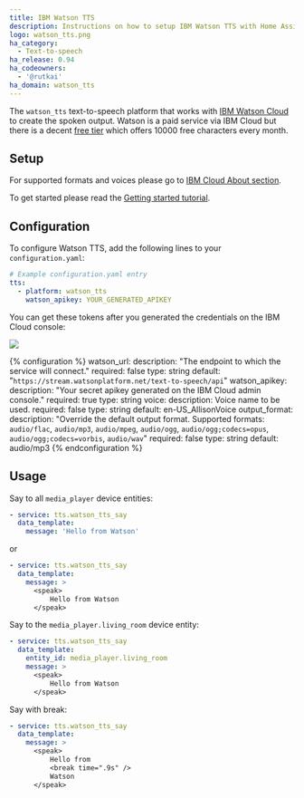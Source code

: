 ```yaml
---
title: IBM Watson TTS
description: Instructions on how to setup IBM Watson TTS with Home Assistant.
logo: watson_tts.png
ha_category:
  - Text-to-speech
ha_release: 0.94
ha_codeowners:
  - '@rutkai'
ha_domain: watson_tts
---
```


The `watson_tts` text-to-speech platform that works with [IBM Watson Cloud](https://www.ibm.com/watson/services/text-to-speech/) to create the spoken output.
Watson is a paid service via IBM Cloud but there is a decent [free tier](https://www.ibm.com/cloud/watson-text-to-speech/pricing) which offers 10000 free characters every month.

## Setup

For supported formats and voices please go to [IBM Cloud About section](https://cloud.ibm.com/docs/services/text-to-speech?topic=text-to-speech-about#about).

To get started please read the [Getting started tutorial](https://cloud.ibm.com/docs/services/text-to-speech?topic=text-to-speech-gettingStarted#gettingStarted).

## Configuration

To configure Watson TTS, add the following lines to your `configuration.yaml`:

```yaml
# Example configuration.yaml entry
tts:
  - platform: watson_tts
    watson_apikey: YOUR_GENERATED_APIKEY
```

You can get these tokens after you generated the credentials on the IBM Cloud console:

<p class='img'>
  <img src='{{site_root}}/images/screenshots/watson_tts_screen.png' />
</p>

{% configuration %}
watson_url:
  description: "The endpoint to which the service will connect."
  required: false
  type: string
  default: "`https://stream.watsonplatform.net/text-to-speech/api`"
watson_apikey:
  description: "Your secret apikey generated on the IBM Cloud admin console."
  required: true
  type: string
voice:
  description: Voice name to be used.
  required: false
  type: string
  default: en-US_AllisonVoice
output_format:
  description: "Override the default output format. Supported formats: `audio/flac`, `audio/mp3`, `audio/mpeg`, `audio/ogg`, `audio/ogg;codecs=opus`, `audio/ogg;codecs=vorbis`, `audio/wav`"
  required: false
  type: string
  default: audio/mp3
{% endconfiguration %}

## Usage

Say to all `media_player` device entities:

```yaml
- service: tts.watson_tts_say
  data_template:
    message: 'Hello from Watson'
```

or

```yaml
- service: tts.watson_tts_say
  data_template:
    message: >
      <speak>
          Hello from Watson
      </speak>
```

Say to the `media_player.living_room` device entity:

```yaml
- service: tts.watson_tts_say
  data_template:
    entity_id: media_player.living_room
    message: >
      <speak>
          Hello from Watson
      </speak>
```

Say with break:

```yaml
- service: tts.watson_tts_say
  data_template:
    message: >
      <speak>
          Hello from
          <break time=".9s" />
          Watson
      </speak>
```
